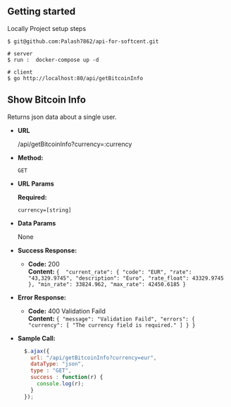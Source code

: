Getting started
-------------------------------------------------
Locally Project setup steps

```shell
$ git@github.com:Palash7862/api-for-softcent.git

# server
$ run :  docker-compose up -d

# client
$ go http://localhost:80/api/getBitcoinInfo
```

**Show Bitcoin Info**
----
  Returns json data about a single user.

* **URL**

  /api/getBitcoinInfo?currency=:currency

* **Method:**

  `GET`
  
*  **URL Params**

   **Required:**
 
   `currency=[string]`

* **Data Params**

  None

* **Success Response:**

  * **Code:** 200 <br />
    **Content:** `{ 
        "current_rate": {
            "code": "EUR",
            "rate": "43,329.9745",
            "description": "Euro",
            "rate_float": 43329.9745
        },
        "min_rate": 33824.962,
        "max_rate": 42450.6185
    }`
 
* **Error Response:**

  * **Code:** 400 Validation Faild <br />
    **Content:** `{
        "message": "Validation Faild",
        "errors": {
            "currency": [
                "The currency field is required."
            ]
        }
    }`


* **Sample Call:**

  ```javascript
    $.ajax({
      url: "/api/getBitcoinInfo?currency=eur",
      dataType: "json",
      type : "GET",
      success : function(r) {
        console.log(r);
      }
    });
  ```

